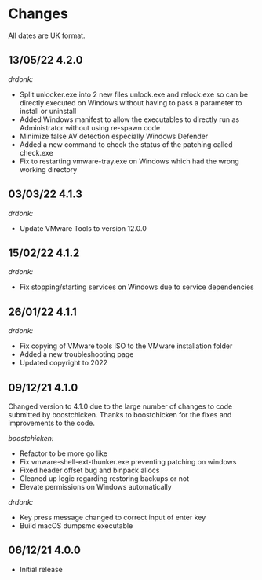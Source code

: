 # Changes

All dates are UK format.

## 13/05/22 4.2.0
_drdonk:_
* Split unlocker.exe into 2 new files unlock.exe and relock.exe so can be directly executed on Windows without 
having to pass a parameter to install or uninstall
* Added Windows manifest to allow the executables to directly run as Administrator without using re-spawn code 
* Minimize false AV detection especially Windows Defender
* Added a new command to check the status of the patching called check.exe
* Fix to restarting vmware-tray.exe on Windows which had the wrong working directory

## 03/03/22 4.1.3
_drdonk:_
* Update VMware Tools to version 12.0.0

## 15/02/22 4.1.2

_drdonk:_
* Fix stopping/starting services on Windows due to service dependencies

## 26/01/22 4.1.1

_drdonk:_
* Fix copying of VMware tools ISO to the VMware installation folder
* Added a new troubleshooting page
* Updated copyright to 2022

## 09/12/21 4.1.0

Changed version to 4.1.0 due to the large number of changes to code submitted by boostchicken. 
Thanks to boostchicken for the fixes and improvements to the code.

_boostchicken:_
* Refactor to be more go like
* Fix vmware-shell-ext-thunker.exe preventing patching on windows
* Fixed header offset bug and binpack allocs
* Cleaned up logic regarding restoring backups or not
* Elevate permissions on Windows automatically

_drdonk:_
* Key press message changed to correct input of enter key
* Build macOS dumpsmc executable

## 06/12/21 4.0.0
* Initial release
